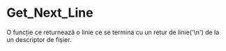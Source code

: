 # Get_Next_Line
O funcție ce returnează o linie ce se termina cu un retur de linie('\n') de la un descriptor de fișier.
